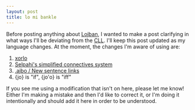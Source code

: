 ```yaml
---
layout: post
title: lo mi bankle
---
```


Before posting anything about [Lojban][0], I wanted to make a
post clarifying in what ways I'll be deviating from the
[CLL][1].  I'll keep this post updated as my language
changes.  At the moment, the changes I'm aware of using are:

1. [xorlo][2]
2. [Selpahi's simplified connectives system][3]
3. [.ajbo / New sentence links][4]
4. {jo} is "if", {jo'o} is "iff"

If you see me using a modification that isn't on here,
please let me know!  Either I'm making a mistake and then
I'd like to correct it, or I'm doing it intentionally and
should add it here in order to be understood.


[0]: https://lojban.io/
[1]: https://lojban.org/publications/cll/cll_v1.1_xhtml-chapter-chunks/
[2]: https://mw.lojban.org/papri/How_to_use_xorlo
[3]: http://selpahi.weebly.com/lojban/how-to-substantially-simplify-the-lojban-connective-system-my-connective-system
[4]: https://wiki.lojban.io/New_Sentence_Links
